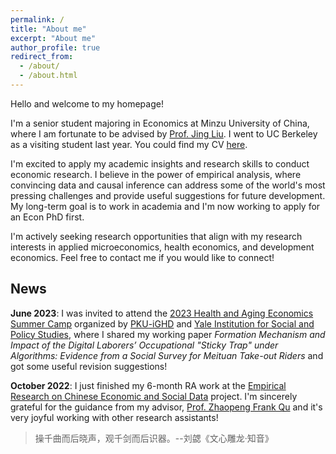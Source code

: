 ```yaml
---
permalink: /
title: "About me"
excerpt: "About me"
author_profile: true
redirect_from: 
  - /about/
  - /about.html
---
```


Hello and welcome to my homepage!

I'm a senior student majoring in Economics at Minzu University of China, where I am fortunate to be advised by [Prof. Jing Liu](https://eco.muc.edu.cn/info/1373/3667.htm). I went to UC Berkeley as a visiting student last year. You could find my CV [here](/files/CV.pdf).

I'm excited to apply my academic insights and research skills to conduct economic research. I believe in the power of empirical analysis, where convincing data and causal inference can address some of the world's most pressing challenges and provide useful suggestions for future development. My long-term goal is to work in academia and I'm now working to apply for an Econ PhD first. 

I'm actively seeking research opportunities that align with my research interests in applied microeconomics, health economics, and development economics. Feel free to contact me if you would like to connect! 

## News

**June 2023**: I was invited to attend the [2023 Health and Aging Economics Summer Camp](https://www.ghd.pku.edu.cn/xwzx/adaacb7a7f984003985e0aafcd547115.htm) organized by [PKU-iGHD](https://www.ghd.pku.edu.cn/index.htm) and [Yale Institution for Social and Policy Studies](https://isps.yale.edu/), where I shared my working paper *Formation Mechanism and Impact of the Digital Laborers’ Occupational "Sticky Trap" under Algorithms: Evidence from a Social Survey for Meituan Take-out Riders* and got some useful revision suggestions!

**October 2022**: I just finished my 6-month RA work at the [Empirical Research on Chinese Economic and Social Data](https://byelenin.github.io/zh/Chinadata.html) project. I'm sincerely grateful for the guidance from my advisor, [Prof. Zhaopeng Frank Qu](https://byelenin.github.io/) and it's very joyful working with other research assistants!

> 操千曲而后晓声，观千剑而后识器。--刘勰《文心雕龙·知音》
